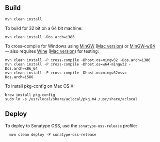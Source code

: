 Build
-----

    mvn clean install

To build for 32 bit on a 64 bit machine:

    mvn clean install -Dos.arch=i386

To cross-compile for Windows using [MinGW](http://www.mingw.org/) ([Mac version](http://crossgcc.rts-software.org/doku.php)) or [MinGW-w64](http://mingw-w64.sourceforge.net/)
-- also requires [Wine](http://www.winehq.org/) ([Mac version](http://code.google.com/p/darwine-builds/downloads/list)) for testing:

    mvn clean install -P cross-compile -Dhost.os=mingw32 -Dos.arch=i386
    mvn clean install -P cross-compile -Dhost.os=w64-mingw32 -Dos.arch=x86_64
    mvn clean install -P cross-compile -Dhost.os=mingw32msvc -Dos.arch=i586

To install pkg-config on Mac OS X:

    brew install pkg-config
    sudo ln -s /usr/local/share/aclocal/pkg.m4 /usr/share/aclocal

Deploy
------

To deploy to Sonatype OSS, use the `sonatype-oss-release` profile:

      mvn clean deploy -P sonatype-oss-release
      
